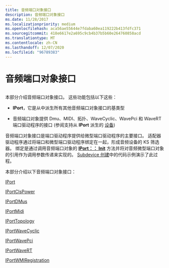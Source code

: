 ```yaml
---
title: 音频端口对象接口
description: 音频端口对象接口
ms.date: 11/28/2017
ms.localizationpriority: medium
ms.openlocfilehash: aca56ae55644e7fdaba60ea119222b413fdfc371
ms.sourcegitcommit: 418e6617e2a695c9cb4b37b5b60e264760858acd
ms.translationtype: MT
ms.contentlocale: zh-CN
ms.lasthandoff: 12/07/2020
ms.locfileid: "96789383"
---
```

# <a name="audio-port-object-interfaces"></a>音频端口对象接口

## <span id="ddk_audio_port_object_interfaces_ks"></span><span id="DDK_AUDIO_PORT_OBJECT_INTERFACES_KS"></span>


本部分介绍音频端口对象接口。 这些功能包括以下这些：

- **IPort**，它是从中派生所有其他音频端口对象接口的基类型

- 音频端口对象提供 Dmu、MIDI、拓扑、WaveCyclic、WavePci 和 WaveRT 端口驱动程序的接口 (参阅支持从 **IPort** 派生的 [设备](./supporting-a-device.md)) 

音频端口对象接口是端口驱动程序提供给微型端口驱动程序的主要接口。 适配器驱动程序通过将端口和微型端口驱动程序绑定在一起，形成音频设备的 KS 筛选器。 绑定是通过调用音频端口对象的 [**IPort：： Init**](/windows-hardware/drivers/ddi/portcls/nf-portcls-iport-init) 方法并将对音频微型端口对象的引用作为调用参数传递来实现的。 [Subdevice 创建](./subdevice-creation.md)中的代码示例演示了此过程。

本部分介绍以下音频端口对象接口：

[IPort](/windows-hardware/drivers/ddi/portcls/nn-portcls-iport)

[IPortClsPower](/windows-hardware/drivers/ddi/portcls/nn-portcls-iportclspower)

[IPortDMus](/windows-hardware/drivers/ddi/dmusicks/nn-dmusicks-iportdmus)

[IPortMidi](/windows-hardware/drivers/ddi/portcls/nn-portcls-iportmidi)

[IPortTopology](/windows-hardware/drivers/ddi/portcls/nn-portcls-iporttopology)

[IPortWaveCyclic](/windows-hardware/drivers/ddi/portcls/nn-portcls-iportwavecyclic)

[IPortWavePci](/windows-hardware/drivers/ddi/portcls/nn-portcls-iportwavepci)

[IPortWaveRT](/windows-hardware/drivers/ddi/portcls/nn-portcls-iportwavert)

[IPortWMIRegistration](/windows-hardware/drivers/ddi/portcls/nn-portcls-iportwmiregistration)
